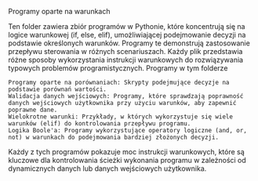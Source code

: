 Programy oparte na warunkach

Ten folder zawiera zbiór programów w Pythonie, które koncentrują się na logice warunkowej (if, else, elif), umożliwiającej podejmowanie decyzji na podstawie określonych warunków. Programy te demonstrują zastosowanie przepływu sterowania w różnych scenariuszach. Każdy plik przedstawia różne sposoby wykorzystania instrukcji warunkowych do rozwiązywania typowych problemów programistycznych.
Programy w tym folderze

    Programy oparte na porównaniach: Skrypty podejmujące decyzje na podstawie porównań wartości.
    Walidacja danych wejściowych: Programy, które sprawdzają poprawność danych wejściowych użytkownika przy użyciu warunków, aby zapewnić poprawne dane.
    Wielokrotne warunki: Przykłady, w których wykorzystuje się wiele warunków (elif) do kontrolowania przepływu programu.
    Logika Boole'a: Programy wykorzystujące operatory logiczne (and, or, not) w warunkach do podejmowania bardziej złożonych decyzji.

Każdy z tych programów pokazuje moc instrukcji warunkowych, które są kluczowe dla kontrolowania ścieżki wykonania programu w zależności od dynamicznych danych lub danych wejściowych użytkownika.
